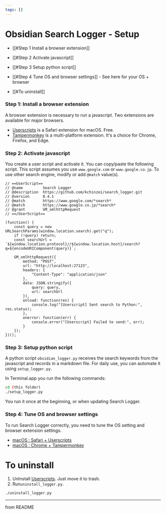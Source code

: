 ```yaml
---
tags: []
---
```

# Obsidian Search Logger - Setup

- [[#Step 1 Install a browser extension]]
- [[#Step 2 Activate javascript]]
- [[#Step 3 Setup python script]]
- [[#Step 4 Tune OS and browser settings]] - See here for your OS + browser

- [[#To uninstall]]
### Step 1: Install a browser extension

A browser extension is necessary to run a javascript. Two extensions are available for major browsers.
- [Userscripts](https://apps.apple.com/jp/app/userscripts/id1463298887) is a Safari extension for macOS. Free.
- [Tampermonkey](https://www.tampermonkey.net) is a multi-platform extension. It's a choice for Chrome, Firefox, and Edge.

### Step 2: Activate javascript

You create a user script and activate it. You can copy/paste the following script.
This script assumes you use `www.google.com`  or `www.google.co.jp`. To use other search engine, modify or add `@match` value(s).

```
// ==UserScript==
// @name         Search Logger
// @description  https://github.com/kchinzei/search_logger.git
// @version      0.4.1
// @match        https://www.google.com/*search*
// @match        https://www.google.co.jp/*search*
// @grant        GM_xmlhttpRequest
// ==/UserScript==

(function() {
    const query = new URLSearchParams(window.location.search).get("q");
    if (!query) return;
    const searchUrl = `${window.location.protocol}//${window.location.host}/search?q=${encodeURIComponent(query)}`;
		
    GM_xmlhttpRequest({
        method: "POST",
        url: "http://localhost:27123",
        headers: {
            "Content-Type": "application/json"
        },
        data: JSON.stringify({
            query: query,
            url: searchUrl
        }),
        onload: function(res) {
            console.log("[Userscript] Sent search to Python:", res.status);
        },
        onerror: function(err) {
            console.error("[Userscript] Failed to send:", err);
        }
    });
})();
```

### Step 3: Setup python script

A python script `obsidian_logger.py` receives the search keywords from the javascript and records in a markdown file. For daily use, you can automate it using `setup_logger.py`.

In Terminal.app you run the following commands:

```bash
cd (this folder)
./setup_logger.py
```

You run it once at the beginning, or when updating Search Logger.

### Step 4: Tune OS and browser settings

To run Search Logger correctly, you need to tune the OS setting and browser extension settings.

- [macOS : Safari + Userscripts](<Setup - Safari + Userscripts on macOS>)
- [macOS : Chrome + Tampermonkey](<Setup - Chrome + Tampermonkey>)
# To uninstall

1. UnInstall [Userscripts](https://apps.apple.com/jp/app/userscripts/id1463298887). Just move it to trash.
2. Run`uninstall_logger.py`.

```bash
./uninstall_logger.py
```

---
from README
